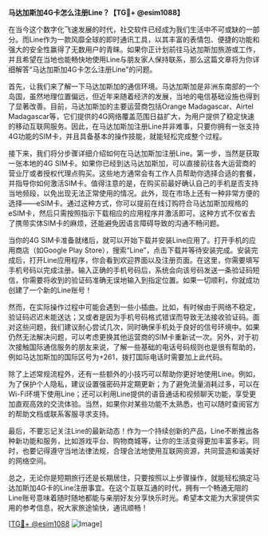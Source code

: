 **马达加斯加4G卡怎么注册Line？【TG💪+ @esim1088】**

在当今这个数字化飞速发展的时代，社交软件已经成为我们生活中不可或缺的一部分。而Line作为一款风靡全球的即时通讯工具，以其丰富的表情包、便捷的功能和强大的安全性赢得了无数用户的青睐。如果你正计划前往马达加斯加旅游或工作，并且希望在当地也能畅快地使用Line与朋友家人保持联系，那么这篇文章将为你详细解答“马达加斯加4G卡怎么注册Line”的问题。

首先，让我们来了解一下马达加斯加的通信环境。马达加斯加是非洲东南部的一个岛国，虽然地理位置偏远，但近年来随着经济的发展，当地的电信基础设施也得到了显著改善。目前，马达加斯加的主要运营商包括Orange Madagascar、Airtel Madagascar等，它们提供的4G网络覆盖范围日益扩大，为用户提供了稳定快速的移动互联网服务。因此，在马达加斯加注册Line并非难事，只要你拥有一张支持4G功能的SIM卡，并且具备基本的操作技能，就能轻松完成整个过程。

接下来，我们将分步骤详细介绍如何在马达加斯加注册Line。第一步，当然是获取一张本地的4G SIM卡。如果你已经到达马达加斯加，可以直接前往各大运营商的营业厅或者授权代理点购买。这些地方通常会有工作人员帮助你选择合适的套餐，并指导你如何激活SIM卡。值得注意的是，在购买前最好确认自己的手机是否支持当地频段，以免出现无法正常使用的情况。此外，现在市场上还有一种非常方便的选择——eSIM卡。通过这种方式，你可以提前在线订购符合马达加斯加规格的eSIM卡，然后只需按照指示下载相应的应用程序并激活即可。这种方式不仅省去了携带实体SIM卡的麻烦，还能避免因语言障碍导致的沟通不畅问题。

当你的4G SIM卡准备就绪后，就可以开始下载并安装Line应用了。打开手机的应用商店（如Google Play Store），搜索“Line”，点击下载并等待安装完成。安装完成后，打开Line应用程序，你会看到欢迎界面以及注册页面。在这里，你需要填写手机号码以完成注册。输入正确的手机号码后，系统会向该号码发送一条验证码短信，你需要将收到的验证码准确无误地输入到指定位置。如果一切顺利，你就成功创建了一个新的Line账号！

然而，在实际操作过程中可能会遇到一些小插曲。比如，有时候由于网络不稳定，验证码迟迟未能送达；又或者是因为手机号码格式错误而导致无法接收验证码。面对这些问题，我们建议耐心尝试几次，同时确保手机处于良好的信号环境中。如果仍然无法解决问题，可以考虑更换其他运营商的SIM卡重新试一次。另外，对于初次接触国际通信服务的朋友来说，了解一些基础的电话号码规则也是很有帮助的，例如马达加斯加的国际区号为+261，拨打国际电话时需要加上此代码。

除了上述常规流程外，还有一些额外的小技巧可以帮助你更好地使用Line。例如，为了保护个人隐私，建议设置强密码并定期更新；为了避免流量消耗过多，可以在Wi-Fi环境下使用Line；还可以利用Line提供的语音通话和视频聊天功能，享受更加直观高效的交流体验。当然，如果你对某些功能不太熟悉，也可以随时查阅官方的帮助文档或联系客服寻求支持。

最后，不要忘记关注Line的最新动态！作为一个持续创新的产品，Line不断推出各种新功能和服务，比如游戏平台、购物商城等，让你的生活变得更加丰富多彩。同时，也要记得遵守当地法律法规，合理合法地使用互联网资源，共同营造和谐美好的网络空间。

总之，无论你是短期旅行还是长期居住，只要按照以上步骤操作，就能轻松搞定马达加斯加4G卡的Line注册事宜。在这个互联互通的时代，拥有一个畅通无阻的Line账号意味着随时随地都能与亲朋好友分享快乐时光。希望本文能为大家提供实用的参考信息，祝大家旅途愉快，通讯顺畅！

[[TG💪+ @esim1088](https://t.me/s/esim1088) ![Image](https://i.postimg.cc/4NQfJmqS/Snipaste-2025-05-13-00-14-12.png)]